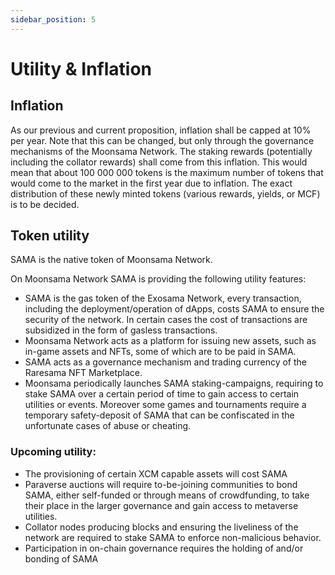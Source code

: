 ```yaml
---
sidebar_position: 5
---
```


# Utility & Inflation

## Inflation
As our previous and current proposition, inflation shall be capped at 10% per year. Note that this can be changed, but only through the governance mechanisms of the Moonsama Network. The staking rewards (potentially including the collator rewards) shall come from this inflation. This would mean that about 100 000 000 tokens is the maximum number of tokens that would come to the market in the first year due to inflation. The exact distribution of these newly minted tokens (various rewards, yields, or  MCF) is to be decided.

## Token utility
SAMA is the native token of Moonsama Network.

On Moonsama Network SAMA is providing the following utility features:

- SAMA is the gas token of the Exosama Network, every transaction, including the deployment/operation of dApps, costs SAMA to ensure the security of the network. In certain cases the cost of transactions are subsidized in the form of gasless transactions.
- Moonsama Network acts as a platform for issuing new assets, such as in-game assets and NFTs, some of which are to be paid in SAMA.
- SAMA acts as a governance mechanism and trading currency of the Raresama NFT Marketplace.
- Moonsama periodically launches SAMA staking-campaigns, requiring to stake SAMA over a certain period of time to gain access to certain utilities or events. Moreover some games and tournaments require a temporary safety-deposit of SAMA that can be confiscated in the unfortunate cases of abuse or cheating.

### Upcoming utility:

- The provisioning of certain XCM capable assets will cost SAMA
- Paraverse auctions will require to-be-joining communities to bond SAMA, either self-funded or through means of crowdfunding, to take their place in the larger governance and gain access to metaverse utilities.
- Collator nodes producing blocks and ensuring the liveliness of the network are required to stake SAMA to enforce non-malicious behavior.
- Participation in on-chain governance requires the holding of and/or bonding of SAMA